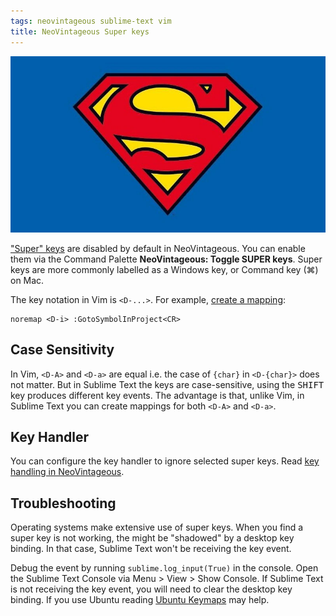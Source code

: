 ```yaml
---
tags: neovintageous sublime-text vim
title: NeoVintageous Super keys
---
```


![Superman (1978)](/assets/superman.webp)

["Super" keys](https://en.wikipedia.org/wiki/Super_key_(keyboard_button)) are disabled by default in NeoVintageous. You can enable them via the Command Palette **NeoVintageous: Toggle SUPER keys**. Super keys are more commonly labelled as a Windows key, or Command key (⌘) on Mac.

The key notation in Vim is `<D-...>`. For example, [create a mapping](/2023/05/16/neovintageous-mapping-sublime-text-commands/):

```vim
noremap <D-i> :GotoSymbolInProject<CR>
```

## Case Sensitivity

In Vim, `<D-A>` and `<D-a>` are equal i.e. the case of `{char}` in `<D-{char}>` does not matter.  But in Sublime Text the keys are case-sensitive, using the <kbd>SHIFT</kbd> key produces different key events. The advantage is that, unlike Vim, in Sublime Text you can create mappings for both `<D-A>` and `<D-a>`.

## Key Handler

You can configure the key handler to ignore selected super keys. Read [key handling in NeoVintageous](/2022/09/22/neovintageous-key-handler/).

## Troubleshooting

Operating systems make extensive use of super keys. When you find a super key is not working, the might be "shadowed" by a desktop key binding. In that case, Sublime Text won't be receiving the key event.

Debug the event by running `sublime.log_input(True)` in the console. Open the Sublime Text Console via Menu &gt; View &gt; Show Console. If Sublime Text is not receiving the key event, you will need to clear the desktop key binding. If you use Ubuntu reading [Ubuntu Keymaps](/2018/02/17/ubuntu-keymaps/) may help.
